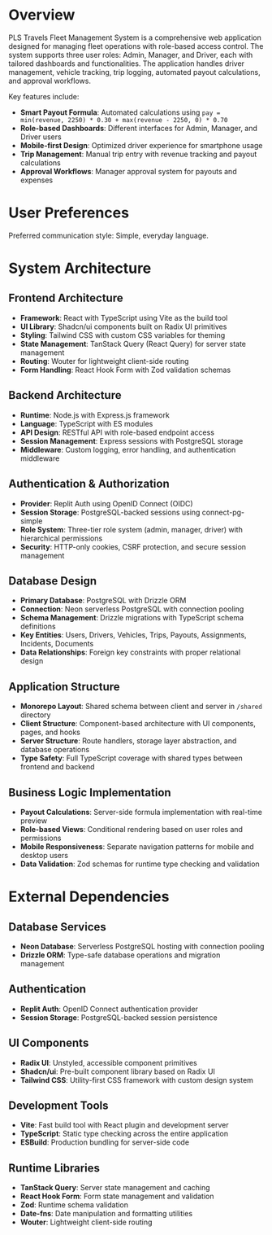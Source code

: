 # Overview

PLS Travels Fleet Management System is a comprehensive web application designed for managing fleet operations with role-based access control. The system supports three user roles: Admin, Manager, and Driver, each with tailored dashboards and functionalities. The application handles driver management, vehicle tracking, trip logging, automated payout calculations, and approval workflows.

Key features include:
- **Smart Payout Formula**: Automated calculations using `pay = min(revenue, 2250) * 0.30 + max(revenue - 2250, 0) * 0.70`
- **Role-based Dashboards**: Different interfaces for Admin, Manager, and Driver users
- **Mobile-first Design**: Optimized driver experience for smartphone usage
- **Trip Management**: Manual trip entry with revenue tracking and payout calculations
- **Approval Workflows**: Manager approval system for payouts and expenses

# User Preferences

Preferred communication style: Simple, everyday language.

# System Architecture

## Frontend Architecture
- **Framework**: React with TypeScript using Vite as the build tool
- **UI Library**: Shadcn/ui components built on Radix UI primitives
- **Styling**: Tailwind CSS with custom CSS variables for theming
- **State Management**: TanStack Query (React Query) for server state management
- **Routing**: Wouter for lightweight client-side routing
- **Form Handling**: React Hook Form with Zod validation schemas

## Backend Architecture
- **Runtime**: Node.js with Express.js framework
- **Language**: TypeScript with ES modules
- **API Design**: RESTful API with role-based endpoint access
- **Session Management**: Express sessions with PostgreSQL storage
- **Middleware**: Custom logging, error handling, and authentication middleware

## Authentication & Authorization
- **Provider**: Replit Auth using OpenID Connect (OIDC)
- **Session Storage**: PostgreSQL-backed sessions using connect-pg-simple
- **Role System**: Three-tier role system (admin, manager, driver) with hierarchical permissions
- **Security**: HTTP-only cookies, CSRF protection, and secure session management

## Database Design
- **Primary Database**: PostgreSQL with Drizzle ORM
- **Connection**: Neon serverless PostgreSQL with connection pooling
- **Schema Management**: Drizzle migrations with TypeScript schema definitions
- **Key Entities**: Users, Drivers, Vehicles, Trips, Payouts, Assignments, Incidents, Documents
- **Data Relationships**: Foreign key constraints with proper relational design

## Application Structure
- **Monorepo Layout**: Shared schema between client and server in `/shared` directory
- **Client Structure**: Component-based architecture with UI components, pages, and hooks
- **Server Structure**: Route handlers, storage layer abstraction, and database operations
- **Type Safety**: Full TypeScript coverage with shared types between frontend and backend

## Business Logic Implementation
- **Payout Calculations**: Server-side formula implementation with real-time preview
- **Role-based Views**: Conditional rendering based on user roles and permissions
- **Mobile Responsiveness**: Separate navigation patterns for mobile and desktop users
- **Data Validation**: Zod schemas for runtime type checking and validation

# External Dependencies

## Database Services
- **Neon Database**: Serverless PostgreSQL hosting with connection pooling
- **Drizzle ORM**: Type-safe database operations and migration management

## Authentication
- **Replit Auth**: OpenID Connect authentication provider
- **Session Storage**: PostgreSQL-backed session persistence

## UI Components
- **Radix UI**: Unstyled, accessible component primitives
- **Shadcn/ui**: Pre-built component library based on Radix UI
- **Tailwind CSS**: Utility-first CSS framework with custom design system

## Development Tools
- **Vite**: Fast build tool with React plugin and development server
- **TypeScript**: Static type checking across the entire application
- **ESBuild**: Production bundling for server-side code

## Runtime Libraries
- **TanStack Query**: Server state management and caching
- **React Hook Form**: Form state management and validation
- **Zod**: Runtime schema validation
- **Date-fns**: Date manipulation and formatting utilities
- **Wouter**: Lightweight client-side routing